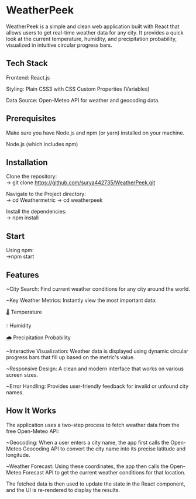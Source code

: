 # WeatherPeek

WeatherPeek is a simple and clean web application built with React that allows users to get real-time weather data for any city. It provides a quick look at the current temperature, humidity, and precipitation probability, visualized in intuitive circular progress bars.

Tech Stack
-
Frontend: React.js

Styling: Plain CSS3 with CSS Custom Properties (Variables)

Data Source: Open-Meteo API for weather and geocoding data.


Prerequisites
-
Make sure you have Node.js and npm (or yarn) installed on your machine.

Node.js (which includes npm)

Installation 
-
Clone the repository:   
-> git clone https://github.com/surya442735/WeatherPeek.git   

Navigate to the Project directory:  
-> cd Weathermetric
-> cd weatherpeek

Install the dependencies:  
-> npm install

Start
-
Using npm:   
->npm start


Features
-

~City Search: Find current weather conditions for any city around the world.

~Key Weather Metrics: Instantly view the most important data:

🌡️ Temperature

💧 Humidity

🌧️ Precipitation Probability

~Interactive Visualization: Weather data is displayed using dynamic circular progress bars that fill up based on the metric's value.

~Responsive Design: A clean and modern interface that works on various screen sizes.

~Error Handling: Provides user-friendly feedback for invalid or unfound city names.

How It Works
-

The application uses a two-step process to fetch weather data from the free Open-Meteo API:

~Geocoding: When a user enters a city name, the app first calls the Open-Meteo Geocoding API to convert the city name into its precise latitude and longitude.

~Weather Forecast: Using these coordinates, the app then calls the Open-Meteo Forecast API to get the current weather conditions for that location.

The fetched data is then used to update the state in the React component, and the UI is re-rendered to display the results.

